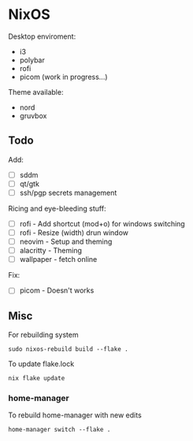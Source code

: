 # NixOS

Desktop enviroment:
- i3
- polybar
- rofi
- picom (work in progress...)

Theme available:
- nord
- gruvbox

## Todo

Add:
- [ ] sddm
- [ ] qt/gtk
- [ ] ssh/pgp secrets management

Ricing and eye-bleeding stuff:
- [ ] rofi - Add shortcut (mod+o) for windows switching 
- [ ] rofi - Resize (width) drun window
- [ ] neovim - Setup and theming
- [ ] alacritty - Theming
- [ ] wallpaper - fetch online

Fix:
- [ ] picom - Doesn't works

## Misc

For rebuilding system
```
sudo nixos-rebuild build --flake .
```
To update flake.lock
```
nix flake update
```
### home-manager

To rebuild home-manager with new edits
```
home-manager switch --flake .
```
